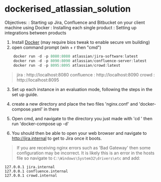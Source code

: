 # dockerised_atlassian_solution
Objectives:
 : Starting up Jira, Confluence and Bitbucket on your client machine using Docker
 : Installing each single product
 : Setting up integrations between products
  
1. Install [Docker](https://www.docker.com/products/docker-desktop) (may require bios tweak to enable secure vm building)
2. open command prompt (win + r then "cmd")
```powershell
	docker run -d -p 8080:8080 atlassian/jira-software:latest
	docker run -d -p 8090:8090 atlassian/confluence-server:latest
	docker run -d -p 8095:8095 atlassian/crowd:latest
```

>jira : http://localhost:8080
>confluence : http://localhost:8090
>crowd : http://localhost:8095

3. Set up each instance in an evaluation mode, following the steps in the set up guide.

4. create a new directory and place the two files 'nginx.conf' and 'docker-compose.yaml' in there

5. Open cmd, and navigate to the directory you just made with 'cd <filepath>'
then run 'docker-compose up -d'
 
6. You should then be able to open your web browser and navigate to http://jira.internal to get to Jira once it boots.
> If you are receiving nginx errors such as 'Bad Gateway' then some configuration may be incorrect.
It is likely this is an error in the hosts file so navigate to `C:\Windows\System32\drivers\etc` and add:
```
127.0.0.1 jira.internal
127.0.0.1 confluence.internal
127.0.0.1 crowd.internal
```
